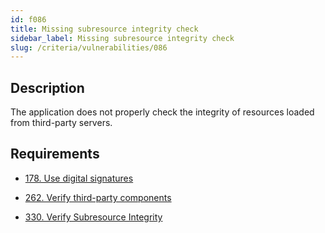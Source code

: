```yaml
---
id: f086
title: Missing subresource integrity check
sidebar_label: Missing subresource integrity check
slug: /criteria/vulnerabilities/086
---
```


## Description

The application does not properly check
the integrity of resources loaded
from third-party servers.

## Requirements

- [178. Use digital signatures](/criteria/requirements/data/178)

- [262. Verify third-party components](/criteria/requirements/services/262)

- [330. Verify Subresource Integrity](/criteria/requirements/services/330)
